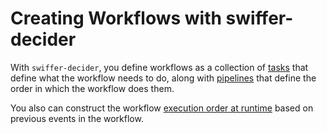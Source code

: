 # Creating Workflows with swiffer-decider

With `swiffer-decider`, you define workflows as a collection of
[tasks](task.md) that define what the workflow needs to do, along with
[pipelines](pipeline.md) that define the order in which the workflow does them.

You also can construct the workflow [execution order at runtime](logic.md)
based on previous events in the workflow.